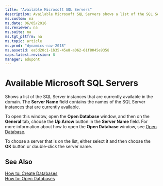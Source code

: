 ```yaml
---
title: "Available Microsoft SQL Servers"
description: Available Microsoft SQL Servers shows a list of the SQL Server instances that are currently available in the domain.
ms.custom: na
ms.date: 06/05/2016
ms.reviewer: na
ms.suite: na
ms.tgt_pltfrm: na
ms.topic: article
ms.prod: "dynamics-nav-2018"
ms.assetid: ea5d28c1-1b35-45e8-a062-61f8045e9358
caps.latest.revision: 8
manager: edupont
---
```

# Available Microsoft SQL Servers
Shows a list of the SQL Server instances that are currently available in the domain. The **Server Name** field contains the names of the SQL Server instances that are currently available.  

 To open this window, open the **Open Database** window, and then on the **General** tab, choose the **Up Arrow** button in the **Server Name** field. For more information about how to open the **Open Database** window, see [Open Database](-$-S_2335-Open-Database-$-.md).  

 To choose a server that is on the list, either select it and then choose the **OK** button or double-click the server name.  

## See Also  
 [How to: Create Databases](../How-to--Create-Databases.md)   
 [How to: Open Databases](../How-to--Open-Databases.md)
